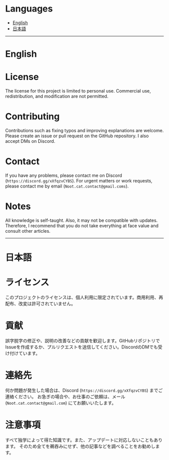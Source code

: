 # Languages
- [English](./README/en.md)
- [日本語](./README/ja.md)

---

# English

# License

The license for this project is limited to personal use. Commercial use, redistribution, and modification are not permitted.

# Contributing

Contributions such as fixing typos and improving explanations are welcome. Please create an issue or pull request on the GitHub repository. I also accept DMs on Discord.

# Contact

If you have any problems, please contact me on Discord (`https://discord.gg/xXfqzvCYBS`).
For urgent matters or work requests, please contact me by email (`Noot.cat.contact@gmail.coms`).

# Notes

All knowledge is self-taught. Also, it may not be compatible with updates.
Therefore, I recommend that you do not take everything at face value and consult other articles.

---

# 日本語

# ライセンス

このプロジェクトのライセンスは、個人利用に限定されています。商用利用、再配布、改変は許可されていません。

# 貢献

誤字脱字の修正や、説明の改善などの貢献を歓迎します。GitHubリポジトリでIssueを作成するか、プルリクエストを送信してください。DiscordのDMでも受け付けています。

# 連絡先

何か問題が発生した場合は、Discord (`https://discord.gg/xXfqzvCYBS`) までご連絡ください。
お急ぎの場合や、お仕事のご依頼は、メール (`Noot.cat.contact@gmail.com`) にてお願いいたします。

# 注意事項

すべて独学によって得た知識です。また、アップデートに対応しないこともあります。
そのため全てを鵜吞みにせず、他の記事などを調べることをお勧めします。